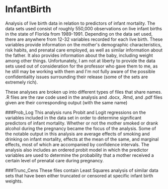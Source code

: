 # InfantBirth
Analysis of live birth data in relation to predictors of infant mortality. The data sets used consist of roughly 550,000 observations on live infant births in the state of Florida from 1989-1991. Depending on the data set used, there are anywhere from 12-32 variables recorded for each live birth. These variables provide information on the mother's demographic characteristics, risk habits, and prenatal care employed, as well as similar information about the father. It also provides information about the baby, including weight among other things. Unfortunately, I am not at liberty to provide the data sets used out of consideration for the professor who gave them to me, as he still may be working with them and I'm not fully aware of the possible confidentiality issues surrounding their release (some of the sets are extremely rich).

These analyses are broken up into different types of files that share names. .R files are the raw code used in the analysis and .docx, .Rmd, and .pdf files given are their corresponding output (with the same name)

###Prob_Log
This analysis runs Probit and Logit regressions on the variables included in the data set in order to determine significant predictors of infant mortality. Whether or not the mother smoked or drank alcohol during the pregnancy became the focus of the analysis. Some of the notable output in this analysis are average effects of smoking and drinking on infant mortality, effects at the mean of the same, and marginal effects, most of which are accompanied by confidence intervals. The analysis also includes an ordered probit model in which the predictor variables are used to determine the probability that a mother received a certain level of prenatal care during pregnancy.

###Trunc_Cens
These files contain Least Squares analysis of similar data sets that have been either truncated or censored at specific infant birth weights.

###

